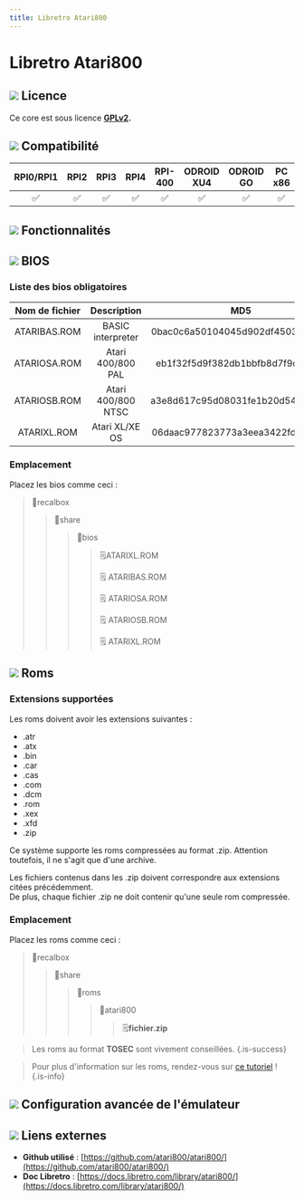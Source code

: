 ```yaml
---
title: Libretro Atari800
---
```


# Libretro Atari800



## ![](./gerald-g-parchment-background-or-border-5.svg) Licence

Ce core est sous licence [**GPLv2**](https://github.com/atari800/atari800/blob/master/COPYING)**.**

## ![](./compatibility.png) Compatibilité

| RPI0/RPI1 | RPI2 | RPI3 | RPI4 | RPI-400 | ODROID XU4 | ODROID GO | PC x86 | PC X86\_64 |
| :---: | :---: | :---: | :---: | :---: | :---: | :---: | :---: | :---: |
| ✅ | ✅ | ✅ | ✅ | ✅ | ✅ | ✅ | ✅ | ✅ |

## ![](./cogwheel-145804_640.png) Fonctionnalités



## ![](./tqfp32.svg) BIOS

### Liste des bios obligatoires

| Nom de fichier | Description | MD5 | Fourni |
| :---: | :---: | :---: | :---: |
| ATARIBAS.ROM | BASIC interpreter | 0bac0c6a50104045d902df4503a4c30b | ❌ |
| ATARIOSA.ROM | Atari 400/800 PAL | eb1f32f5d9f382db1bbfb8d7f9cb343a | ❌ |
| ATARIOSB.ROM | Atari 400/800 NTSC | a3e8d617c95d08031fe1b20d541434b2 | ❌ |
| ATARIXL.ROM | Atari XL/XE OS | 06daac977823773a3eea3422fd26a703 | ❌ |

### **Emplacement**

Placez les bios comme ceci :

> 📁recalbox
>
> > 📁share
> >
> > > 📁bios
> > >
> > > > 🗒ATARIXL.ROM
> > > >
> > > > 🗒 ATARIBAS.ROM
> > > >
> > > > 🗒 ATARIOSA.ROM
> > > >
> > > > 🗒 ATARIOSB.ROM
> > > >
> > > > 🗒 ATARIXL.ROM

## ![](./rom-30098_640.png) Roms

### **Extensions supportées**

Les roms doivent avoir les extensions suivantes :

* .atr
* .atx
* .bin
* .car
* .cas
* .com
* .dcm
* .rom
* .xex
* .xfd
* .zip

Ce système supporte les roms compressées au format .zip. Attention toutefois, il ne s'agit que d'une archive.

Les fichiers contenus dans les .zip doivent correspondre aux extensions citées précédemment.  
De plus, chaque fichier .zip ne doit contenir qu'une seule rom compressée.

### **Emplacement**

Placez les roms comme ceci : 

> 📁recalbox
>
> > 📁share
> >
> > > 📁roms
> > >
> > > > 📁atari800
> > > >
> > > > > 🗒**fichier.zip**


>Les roms au format **TOSEC** sont vivement conseillées.
{.is-success}


>Pour plus d'information sur les roms, rendez-vous sur [ce tutoriel](/v/francais/tutoriels/jeux/generalite/les-roms-et-les-isos) !
{.is-info}

## ![](./hammer-28636_640.png) Configuration avancée de l'émulateur



## ![](./kisspng-web-development-world-wide-web-computer-icons-webs-world-wide-web-icon-png-5ab05c24477216.4540070115215073642927.png) Liens externes

* **Github utilisé** : [https://github.com/atari800/atari800/](https://github.com/atari800/atari800/)
* **Doc Libretro** : [https://docs.libretro.com/library/atari800/](https://docs.libretro.com/library/atari800/)

